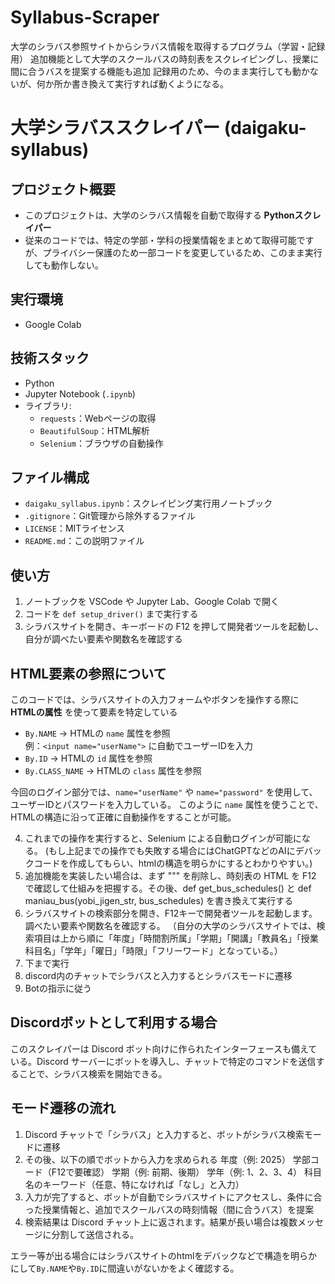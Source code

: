 # Syllabus-Scraper
大学のシラバス参照サイトからシラバス情報を取得するプログラム（学習・記録用）
追加機能として大学のスクールバスの時刻表をスクレイピングし、授業に間に合うバスを提案する機能も追加
記録用のため、今のまま実行しても動かないが、何か所か書き換えて実行すれば動くようになる。

# 大学シラバススクレイパー (daigaku-syllabus)

## プロジェクト概要
- このプロジェクトは、大学のシラバス情報を自動で取得する **Pythonスクレイパー**  
- 従来のコードでは、特定の学部・学科の授業情報をまとめて取得可能ですが、プライバシー保護のため一部コードを変更しているため、このまま実行しても動作しない。

## 実行環境
- Google Colab

## 技術スタック
- Python 
- Jupyter Notebook (`.ipynb`)
- ライブラリ:
  - `requests`：Webページの取得
  - `BeautifulSoup`：HTML解析
  - `Selenium`：ブラウザの自動操作

## ファイル構成
- `daigaku_syllabus.ipynb`：スクレイピング実行用ノートブック  
- `.gitignore`：Git管理から除外するファイル  
- `LICENSE`：MITライセンス  
- `README.md`：この説明ファイル

## 使い方
1. ノートブックを VSCode や Jupyter Lab、Google Colab で開く  
2. コードを `def setup_driver()` まで実行する  
3. シラバスサイトを開き、キーボードの F12 を押して開発者ツールを起動し、自分が調べたい要素や関数名を確認する

## HTML要素の参照について
このコードでは、シラバスサイトの入力フォームやボタンを操作する際に **HTMLの属性** を使って要素を特定している

- `By.NAME` → HTMLの `name` 属性を参照  
  例：`<input name="userName">` に自動でユーザーIDを入力  
- `By.ID` → HTMLの `id` 属性を参照  
- `By.CLASS_NAME` → HTMLの `class` 属性を参照  

今回のログイン部分では、`name="userName"` や `name="password"` を使用して、ユーザーIDとパスワードを入力している。
このように `name` 属性を使うことで、HTMLの構造に沿って正確に自動操作をすることが可能。

4. これまでの操作を実行すると、Selenium による自動ログインが可能になる。
(もし上記までの操作でも失敗する場合にはChatGPTなどのAIにデバックコードを作成してもらい、htmlの構造を明らかにするとわかりやすい。)
5. 追加機能を実装したい場合は、まず """ を削除し、時刻表の HTML を F12 で確認して仕組みを把握する。その後、def get_bus_schedules() と def maniau_bus(yobi_jigen_str, bus_schedules) を書き換えて実行する
6. シラバスサイトの検索部分を開き、F12キーで開発者ツールを起動します。調べたい要素や関数名を確認する。
（自分の大学のシラバスサイトでは、検索項目は上から順に「年度」「時間割所属」「学期」「開講」「教員名」「授業科目名」「学年」「曜日」「時限」「フリーワード」となっている。）
7. 下まで実行
8. discord内のチャットでシラバスと入力するとシラバスモードに遷移
9. Botの指示に従う

## Discordボットとして利用する場合
このスクレイパーは Discord ボット向けに作られたインターフェースも備えている。Discord サーバーにボットを導入し、チャットで特定のコマンドを送信することで、シラバス検索を開始できる。

## モード遷移の流れ
1. Discord チャットで「シラバス」と入力すると、ボットがシラバス検索モードに遷移
2. その後、以下の順でボットから入力を求められる
    年度（例: 2025）
    学部コード（F12で要確認）
    学期（例: 前期、後期）
    学年（例: 1、2、3、4）
    科目名のキーワード（任意、特になければ「なし」と入力）
3. 入力が完了すると、ボットが自動でシラバスサイトにアクセスし、条件に合った授業情報と、追加でスクールバスの時刻情報（間に合うバス）を提案
4. 検索結果は Discord チャット上に返されます。結果が長い場合は複数メッセージに分割して送信される。


エラー等が出る場合にはシラバスサイトのhtmlをデバックなどで構造を明らかにして`By.NAME`や`By.ID`に間違いがないかをよく確認する。

